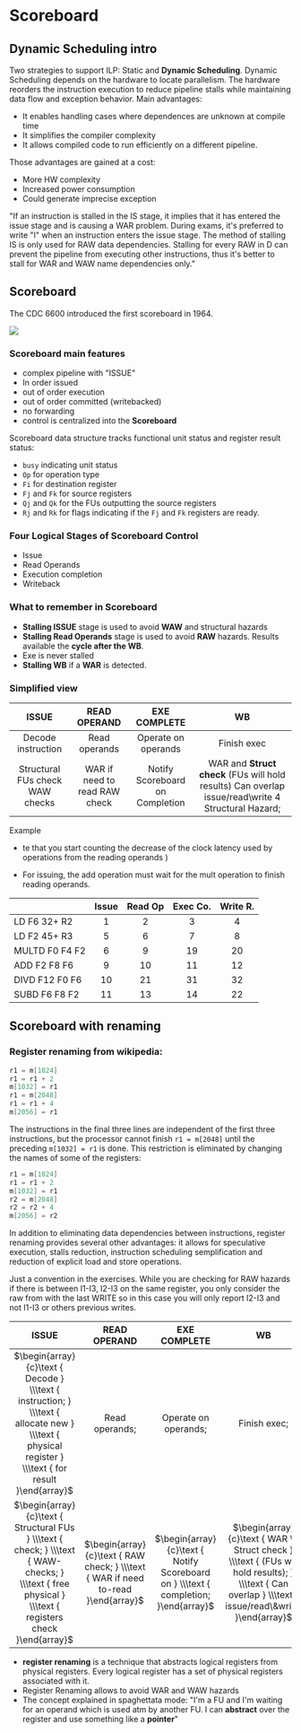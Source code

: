 
# Scoreboard 

## Dynamic Scheduling intro

Two strategies to support ILP: Static and **Dynamic Scheduling**. Dynamic Scheduling depends on the hardware to locate parallelism. The hardware reorders the instruction execution to reduce pipeline stalls while maintaining data flow and exception behavior. Main advantages:

- It enables handling cases where dependences are unknown at compile time
- It simplifies the compiler complexity
- It allows compiled code to run efficiently on a different pipeline.

Those advantages are gained at a cost:

- More HW complexity
- Increased power consumption
- Could generate imprecise exception


"If an instruction is stalled in the IS stage, it implies that it has entered the issue stage and is causing a WAR problem. During exams, it's preferred to write "I" when an instruction enters the issue stage. The method of stalling IS is only used for RAW data dependencies. Stalling for every RAW in D can prevent the pipeline from executing other instructions, thus it's better to stall for WAR and WAW name dependencies only."

## Scoreboard 

The CDC 6600 introduced the first scoreboard in 1964. 

![](images/8115247f47d15114cc3a31a9c2c648cd.png)


### Scoreboard main features

- complex pipeline with "ISSUE"
- In order issued
- out of order execution
- out of order committed (writebacked)
- no forwarding
- control is centralized into the **Scoreboard**

Scoreboard data structure tracks functional unit status and register result status:

- `busy` indicating unit status
- `Op` for operation type
- `Fi` for destination register
- `Fj` and `Fk` for source registers
- `Qj` and `Qk` for the FUs outputting the source registers
- `Rj` and `Rk` for flags indicating if the `Fj` and `Fk` registers are ready.

### Four Logical Stages of Scoreboard Control

- Issue
- Read Operands 
- Execution completion 
- Writeback

### What to remember in Scoreboard

- **Stalling ISSUE** stage is used to avoid **WAW** and structural hazards
- **Stalling Read Operands** stage is used to avoid **RAW** hazards. Results available the **cycle after the WB**. 
- Exe is never stalled
- **Stalling WB** if a **WAR** is detected.

### Simplified view

| ISSUE | READ OPERAND | EXE COMPLETE | WB |
| :---: | :---: | :---: | :---: |
| Decode instruction | Read operands | Operate on operands | Finish exec |
| Structural FUs check WAW checks | WAR if need to read RAW check | Notify Scoreboard on Completion | WAR and **Struct check** (FUs will hold results) Can overlap issue/read\write 4 Structural Hazard; |


Example

- te that you start counting the decrease of the clock latency used by operations from the reading operands )


- For issuing, the add operation must wait for the mult operation to finish reading operands.

|  | Issue | Read Op | Exec Co. | Write R. |
| :--- | :---: | :---: | :---: | :---: |
| LD F6 32+ R2 | 1 | 2 | 3 | 4 |
| LD F2 45+ R3 | 5 | 6 | 7 | 8 |
| MULTD F0 F4 F2 | 6 | 9 | 19 | 20 |
| ADD F2 F8 F6 | 9 | 10 | 11 | 12 |
| DIVD F12 F0 F6 | 10 | 21 | 31 | 32 |
| SUBD F6 F8 F2 | 11 | 13 | 14 | 22 |


## Scoreboard with renaming

### Register renaming from wikipedia: 

```c
r1 = m[1024]
r1 = r1 + 2
m[1032] = r1
r1 = m[2048]
r1 = r1 + 4
m[2056] = r1
```

The instructions in the final three lines are independent of the first three instructions, but the processor cannot finish `r1 = m[2048]` until the preceding `m[1032] = r1` is done.
This restriction is eliminated by changing the names of some of the registers:

```c
r1 = m[1024]
r1 = r1 + 2
m[1032] = r1
r2 = m[2048]
r2 = r2 + 4
m[2056] = r2
```

In addition to eliminating data dependencies between instructions, register renaming provides several other advantages: it allows for speculative execution, stalls reduction, instruction scheduling semplification and reduction of explicit load and store operations. 


Just a convention in the exercises. 
While you are checking for RAW hazards if there is between I1-I3, I2-I3 on the same register, you only consider the raw from with the last WRITE so in this case you will only report I2-I3 and not I1-I3 or others previous writes.


| ISSUE | READ OPERAND | EXE COMPLETE | WB |
| :---: | :---: | :---: | :---: |
| $\begin{array}{c}\text { Decode } \\\text { instruction; } \\\text { allocate new } \\\text { physical register } \\\text { for result }\end{array}$ | Read operands; | Operate on operands; | Finish exec; |
| $\begin{array}{c}\text { Structural FUs } \\\text { check; } \\\text { WAW-checks; } \\\text { free physical } \\\text { registers check }\end{array}$ | $\begin{array}{c}\text { RAW check; } \\\text { WAR if need to-read }\end{array}$ | $\begin{array}{c}\text { Notify Scoreboard on } \\\text { completion; }\end{array}$ | $\begin{array}{c}\text { WAR \& Struct check } \\\text { (FUs will hold results); } \\\text { Can overlap } \\\text { issue/read\&write; }\end{array}$ |


- **register renaming** is a technique that abstracts logical registers from physical registers. Every logical register has a set of physical registers associated with it.
- Register Renaming allows to avoid WAR and WAW hazards
- The concept explained in spaghettata mode: "I'm a FU and I'm waiting for an operand which is used atm by another FU. I can **abstract** over the register and use something like a **pointer**"






